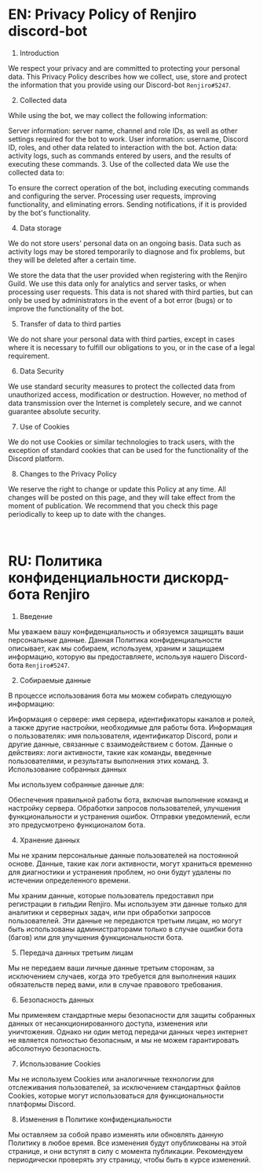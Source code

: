 # EN: Privacy Policy of Renjiro discord-bot
1. Introduction

We respect your privacy and are committed to protecting your personal data. This Privacy Policy describes how we collect, use, store and protect the information that you provide using our Discord-bot `Renjiro#5247`.

2. Collected data

While using the bot, we may collect the following information:

Server information: server name, channel and role IDs, as well as other settings required for the bot to work.
User information: username, Discord ID, roles, and other data related to interaction with the bot.
Action data: activity logs, such as commands entered by users, and the results of executing these commands.
3. Use of the collected data
We use the collected data to:

To ensure the correct operation of the bot, including executing commands and configuring the server.
Processing user requests, improving functionality, and eliminating errors.
Sending notifications, if it is provided by the bot's functionality.

4. Data storage

We do not store users' personal data on an ongoing basis. Data such as activity logs may be stored temporarily to diagnose and fix problems, but they will be deleted after a certain time.

We store the data that the user provided when registering with the Renjiro Guild. We use this data only for analytics and server tasks, or when processing user requests. This data is not shared with third parties, but can only be used by administrators in the event of a bot error (bugs) or to improve the functionality of the bot.

5. Transfer of data to third parties

We do not share your personal data with third parties, except in cases where it is necessary to fulfill our obligations to you, or in the case of a legal requirement.

6. Data Security

We use standard security measures to protect the collected data from unauthorized access, modification or destruction. However, no method of data transmission over the Internet is completely secure, and we cannot guarantee absolute security.

7. Use of Cookies

We do not use Cookies or similar technologies to track users, with the exception of standard cookies that can be used for the functionality of the Discord platform.

8. Changes to the Privacy Policy

We reserve the right to change or update this Policy at any time. All changes will be posted on this page, and they will take effect from the moment of publication. We recommend that you check this page periodically to keep up to date with the changes.

<br>

# RU: Политика конфиденциальности дискорд-бота Renjiro
1. Введение

Мы уважаем вашу конфиденциальность и обязуемся защищать ваши персональные данные. Данная Политика конфиденциальности описывает, как мы собираем, используем, храним и защищаем информацию, которую вы предоставляете, используя нашего Discord-бота `Renjiro#5247`.

2. Собираемые данные

В процессе использования бота мы можем собирать следующую информацию:

Информация о сервере: имя сервера, идентификаторы каналов и ролей, а также другие настройки, необходимые для работы бота.
Информация о пользователях: имя пользователя, идентификатор Discord, роли и другие данные, связанные с взаимодействием с ботом.
Данные о действиях: логи активности, такие как команды, введенные пользователями, и результаты выполнения этих команд.
3. Использование собранных данных

Мы используем собранные данные для:

Обеспечения правильной работы бота, включая выполнение команд и настройку сервера.
Обработки запросов пользователей, улучшения функциональности и устранения ошибок.
Отправки уведомлений, если это предусмотрено функционалом бота.

4. Хранение данных

Мы не храним персональные данные пользователей на постоянной основе. Данные, такие как логи активности, могут храниться временно для диагностики и устранения проблем, но они будут удалены по истечении определенного времени.

Мы храним данные, которые пользователь предоставил при регистрации в гильдии Renjiro. Мы используем эти данные только для аналитики и серверных задач, или при обработки запросов пользователей. Эти данные не передаются третьим лицам, но могут быть использованы администраторами только в случае ошибки бота (багов) или для улучшения функциональности бота.

5. Передача данных третьим лицам

Мы не передаем ваши личные данные третьим сторонам, за исключением случаев, когда это требуется для выполнения наших обязательств перед вами, или в случае правового требования.

6. Безопасность данных

Мы применяем стандартные меры безопасности для защиты собранных данных от несанкционированного доступа, изменения или уничтожения. Однако ни один метод передачи данных через интернет не является полностью безопасным, и мы не можем гарантировать абсолютную безопасность.

7. Использование Cookies

Мы не используем Cookies или аналогичные технологии для отслеживания пользователей, за исключением стандартных файлов Cookies, которые могут использоваться для функциональности платформы Discord.

8. Изменения в Политике конфиденциальности

Мы оставляем за собой право изменять или обновлять данную Политику в любое время. Все изменения будут опубликованы на этой странице, и они вступят в силу с момента публикации. Рекомендуем периодически проверять эту страницу, чтобы быть в курсе изменений.
